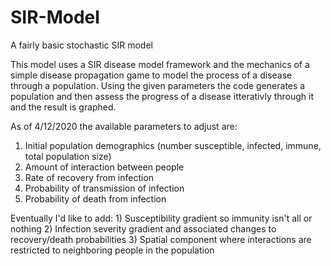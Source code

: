 # SIR-Model
A fairly basic stochastic SIR model

This model uses a SIR disease model framework and the mechanics of a simple disease propagation game to model the process of a disease through a population. Using the given parameters the code generates a population and then assess the progress of a disease itterativly through it and the result is graphed.

As of 4/12/2020 the available parameters to adjust are:
  1) Initial population demographics (number susceptible, infected, immune, total population size)
  2) Amount of interaction between people
  3) Rate of recovery from infection
  4) Probability of transmission of infection
  5) Probability of death from infection
  
  Eventually I'd like to add:
    1) Susceptibility gradient so immunity isn't all or nothing
    2) Infection severity gradient and associated changes to recovery/death probabilities
    3) Spatial component where interactions are restricted to neighboring people in the population

